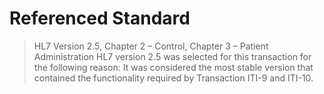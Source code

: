 # Referenced Standard
> 	HL7 Version 2.5, Chapter 2 – Control, Chapter 3 – Patient Administration
	HL7 version 2.5 was selected for this transaction for the following reason:
		It was considered the most stable version that contained the functionality required by Transaction ITI-9 and ITI-10.